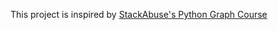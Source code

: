 This project is inspired by [StackAbuse's Python Graph Course](https://stackabuse.com/courses/graphs-in-python-theory-and-implementation/lessons/graphs-in-python-dijkstras-algorithm-vs-a-algorithm/)
